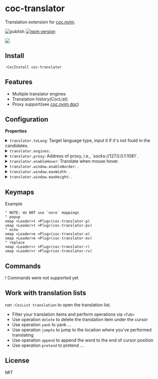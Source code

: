 # coc-translator

Translation extension for [coc.nvim](https://github.com/neoclide/coc.nvim).

![publish](https://github.com/voldikss/coc-translator/workflows/publish/badge.svg)
[![npm version](https://badge.fury.io/js/coc-translator.svg)](https://badge.fury.io/js/coc-translator)

![](https://user-images.githubusercontent.com/20282795/103474126-b8e31b00-4ddb-11eb-916b-2e2d7b2b29e0.png)

## Install

```
:CocInstall coc-translator
```

## Features

- Multiple translator engines
- Translation history(CocList)
- Proxy support(see [coc.nvim doc](https://github.com/neoclide/coc.nvim/blob/master/doc/coc.txt#L113-L119))

## Configuration

<!-- Generated by 'p run bulid:doc', please don't edit it directly -->
<!-- prettier-ignore-start -->
<strong>Properties</strong>
<details>
<summary><code>translator.toLang</code>: Target language type, input it if it's not fould in the candidates.</summary>
Type: <pre><code>(('zh_CN' | 'zh_TW' | 'en' | 'fr' | 'de' | 'ja' | 'ko' | 'ru') | string) & string</code></pre>Default: <pre><code>"zh_CN"</code></pre>
</details>
<details>
<summary><code>translator.engines</code>: .</summary>
Type: <pre><code>string[]</code></pre>Default: <pre><code>[
  "bing",
  "google",
  "youdao",
  "haici"
]</code></pre>
</details>
<details>
<summary><code>translator.proxy</code>: Address of proxy, i.e., `socks://127.0.0.1:1081`.</summary>
Type: <pre><code>string</code></pre>
</details>
<details>
<summary><code>translator.enableHover</code>: Translate when mouse hover.</summary>
Type: <pre><code>boolean</code></pre>Default: <pre><code>false</code></pre>
</details>
<details>
<summary><code>translator.window.enableBorder</code>: .</summary>
Type: <pre><code>boolean</code></pre>Default: <pre><code>true</code></pre>
</details>
<details>
<summary><code>translator.window.maxWidth</code>: .</summary>
Type: <pre><code>number</code></pre>Default: <pre><code>80</code></pre>
</details>
<details>
<summary><code>translator.window.maxHeight</code>: .</summary>
Type: <pre><code>number</code></pre>Default: <pre><code>20</code></pre>
</details>

<!-- prettier-ignore-end -->

## Keymaps

Example

```vim
" NOTE: do NOT use `nore` mappings
" popup
nmap <Leader>t <Plug>(coc-translator-p)
vmap <Leader>t <Plug>(coc-translator-pv)
" echo
nmap <Leader>e <Plug>(coc-translator-e)
vmap <Leader>e <Plug>(coc-translator-ev)
" replace
nmap <Leader>r <Plug>(coc-translator-r)
vmap <Leader>r <Plug>(coc-translator-rv)
```

## Commands

! Commands were not supported yet

## Work with translation lists

run `:CocList translation` to open the translation list.

- Filter your translation items and perform operations via `<Tab>`
- Use operation `delete` to delete the translation item under the cursor
- Use operation `yank` to yank ...
- Use operation `jumpto` to jump to the location where you've performed translating
- Use operation `append` to append the word to the end of cursor position
- Use operation `pretend` to pretend ...

[1]: https://github.com/voldikss/vim-translator/wiki/bing-api
[2]: https://github.com/voldikss/vim-translator/wiki/Ciba-api
[3]: https://github.com/voldikss/vim-translator/wiki/Google-api
[4]: https://github.com/voldikss/vim-translator/wiki/Youdao-api

## License

MIT
